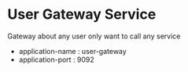# User Gateway Service

Gateway about any user only want to call any service

* application-name : user-gateway
* application-port : 9092